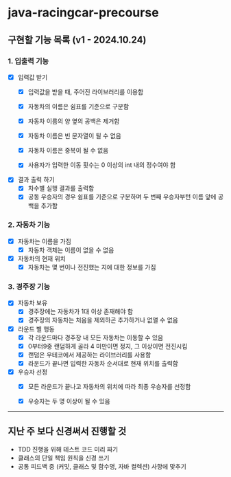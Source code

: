# java-racingcar-precourse

## 구현할 기능 목록 (v1 - 2024.10.24)

### 1. 입출력 기능

- [X] 입력값 받기
    - [X] 입력값을 받을 때, 주어진 라이브러리를 이용함
    - [X] 자동차의 이름은 쉼표를 기준으로 구분함
    - [X] 자동차 이름의 양 옆의 공백은 제거함
    - [X] 자동차 이름은 빈 문자열이 될 수 없음
    - [X] 자동차 이름은 중복이 될 수 없음
    - [X] 사용자가 입력한 이동 횟수는 0 이상의 int 내의 정수여야 함
    

- [X] 결과 출력 하기
    - [X] 차수별 실행 결과를 출력함
    - [X] 공동 우승자의 경우 쉼표를 기준으로 구분하며 두 번째 우승자부턴 이름 앞에 공백을 추가함

### 2. 자동차 기능

- [X] 자동차는 이름을 가짐
  - [X] 자동차 객체는 이름이 없을 수 없음

- [X] 자동차의 현재 위치 
    - [X] 자동차는 몇 번이나 전진했는 지에 대한 정보를 가짐

### 3. 경주장 기능

- [X] 자동차 보유
  - [X] 경주장에는 자동차가 1대 이상 존재해야 함
  - [X] 경주장의 자동차는 처음을 제외하곤 추가하거나 없앨 수 없음

- [X] 라운드 별 행동
  - [X] 각 라운드마다 경주장 내 모든 자동차는 이동할 수 있음
  - [X] 0부터9중 랜덤하게 골라 4 미만이면 정지, 그 이상이면 전진시킴
  - [X] 랜덤은 우테코에서 제공하는 라이브러리를 사용함
  - [X] 라운드가 끝나면 입력한 자동차 순서대로 현재 위치를 출력함

- [X] 우승자 선정
  - [X] 모든 라운드가 끝나고 자동차의 위치에 따라 최종 우승자를 선정함
  - [X] 우승자는 두 명 이상이 될 수 있음


---

## 지난 주 보다 신경써서 진행할 것

- TDD 진행을 위해 테스트 코드 미리 짜기
- 클래스의 단일 책임 원칙을 신경 쓰기
- 공통 피드백 중 (커밋, 클래스 및 함수명, 자바 컬렉션) 사항에 맞추기
